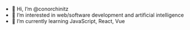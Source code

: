- 👋 Hi, I’m @conorchinitz
- 👀 I’m interested in web/software development and artificial intelligence
- 🌱 I’m currently learning JavaScript, React, Vue

<!---
conorchinitz/conorchinitz is a ✨ special ✨ repository because its `README.md` (this file) appears on your GitHub profile.
You can click the Preview link to take a look at your changes.
--->
